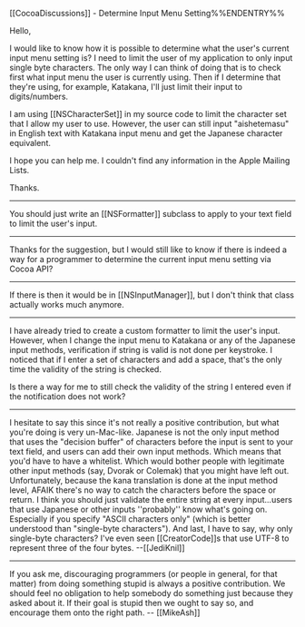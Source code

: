 [[CocoaDiscussions]] - Determine Input Menu Setting%%ENDENTRY%%

Hello,

  I would like to know how it is possible to determine what the user's current input menu setting is? I need to limit the user of my application to only input single byte characters. The only way I can think of doing that is to check first what input menu the user is currently using. Then if I determine that they're using, for example, Katakana, I'll just limit their input to digits/numbers.

  I am using [[NSCharacterSet]] in my source code to limit the character set that I allow my user to use. However, the user can still input "aishetemasu" in English text with Katakana input menu and get the Japanese character equivalent.

  I hope you can help me. I couldn't find any information in the Apple Mailing Lists.

Thanks.

----
You should just write an [[NSFormatter]] subclass to apply to your text field to limit the user's input.

----
Thanks for the suggestion, but I would still like to know if there is indeed a way for a programmer to determine the current input menu setting via Cocoa API?

----
If there is then it would be in [[NSInputManager]], but I don't think that class actually works much anymore.

----
I have already tried to create a custom formatter to limit the user's input. However, when I change the input menu to Katakana or any of the Japanese input methods, verification if string is valid is not done per keystroke. I noticed that if I enter a set of characters and add a space, that's the only time the validity of the string is checked.

  Is there a way for me to still check the validity of the string I entered even if the notification does not work?

----
I hesitate to say this since it's not really a positive contribution, but what you're doing is very un-Mac-like. Japanese is not the only input method that uses the "decision buffer" of characters before the input is sent to your text field, and users can add their own input methods. Which means that you'd have to have a whitelist. Which would bother people with legitimate other input methods (say, Dvorak or Colemak) that you might have left out. Unfortunately, because the kana translation is done at the input method level, AFAIK there's no way to catch the characters before the space or return. I think you should just validate the entire string at every input...users that use Japanese or other inputs ''probably'' know what's going on. Especially if you specify "ASCII characters only" (which is better understood than "single-byte characters"). And last, I have to say, why only single-byte characters? I've even seen [[CreatorCode]]<nowiki/>s that use UTF-8 to represent three of the four bytes. --[[JediKnil]]

----

If you ask me, discouraging programmers (or people in general, for that matter) from doing something stupid is always a positive contribution. We should feel no obligation to help somebody do something just because they asked about it. If their goal is stupid then we ought to say so, and encourage them onto the right path. -- [[MikeAsh]]